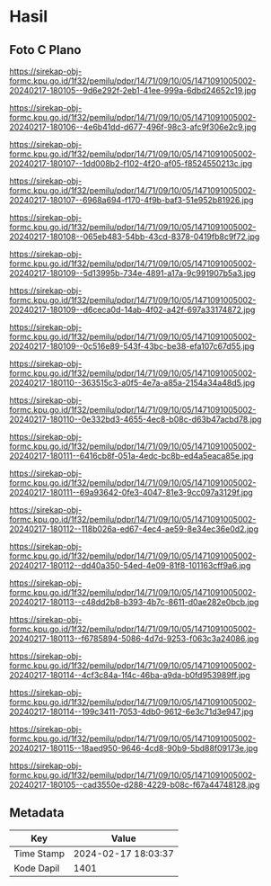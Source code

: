 # Hasil

## Foto C Plano

https://sirekap-obj-formc.kpu.go.id/1f32/pemilu/pdpr/14/71/09/10/05/1471091005002-20240217-180105--9d6e292f-2eb1-41ee-999a-6dbd24652c19.jpg

https://sirekap-obj-formc.kpu.go.id/1f32/pemilu/pdpr/14/71/09/10/05/1471091005002-20240217-180106--4e6b41dd-d677-496f-98c3-afc9f306e2c9.jpg

https://sirekap-obj-formc.kpu.go.id/1f32/pemilu/pdpr/14/71/09/10/05/1471091005002-20240217-180107--1dd008b2-f102-4f20-af05-f8524550213c.jpg

https://sirekap-obj-formc.kpu.go.id/1f32/pemilu/pdpr/14/71/09/10/05/1471091005002-20240217-180107--6968a694-f170-4f9b-baf3-51e952b81926.jpg

https://sirekap-obj-formc.kpu.go.id/1f32/pemilu/pdpr/14/71/09/10/05/1471091005002-20240217-180108--065eb483-54bb-43cd-8378-0419fb8c9f72.jpg

https://sirekap-obj-formc.kpu.go.id/1f32/pemilu/pdpr/14/71/09/10/05/1471091005002-20240217-180109--5d13995b-734e-4891-a17a-9c991907b5a3.jpg

https://sirekap-obj-formc.kpu.go.id/1f32/pemilu/pdpr/14/71/09/10/05/1471091005002-20240217-180109--d6ceca0d-14ab-4f02-a42f-697a33174872.jpg

https://sirekap-obj-formc.kpu.go.id/1f32/pemilu/pdpr/14/71/09/10/05/1471091005002-20240217-180109--0c516e89-543f-43bc-be38-efa107c67d55.jpg

https://sirekap-obj-formc.kpu.go.id/1f32/pemilu/pdpr/14/71/09/10/05/1471091005002-20240217-180110--363515c3-a0f5-4e7a-a85a-2154a34a48d5.jpg

https://sirekap-obj-formc.kpu.go.id/1f32/pemilu/pdpr/14/71/09/10/05/1471091005002-20240217-180110--0e332bd3-4655-4ec8-b08c-d63b47acbd78.jpg

https://sirekap-obj-formc.kpu.go.id/1f32/pemilu/pdpr/14/71/09/10/05/1471091005002-20240217-180111--6416cb8f-051a-4edc-bc8b-ed4a5eaca85e.jpg

https://sirekap-obj-formc.kpu.go.id/1f32/pemilu/pdpr/14/71/09/10/05/1471091005002-20240217-180111--69a93642-0fe3-4047-81e3-9cc097a3129f.jpg

https://sirekap-obj-formc.kpu.go.id/1f32/pemilu/pdpr/14/71/09/10/05/1471091005002-20240217-180112--118b026a-ed67-4ec4-ae59-8e34ec36e0d2.jpg

https://sirekap-obj-formc.kpu.go.id/1f32/pemilu/pdpr/14/71/09/10/05/1471091005002-20240217-180112--dd40a350-54ed-4e09-81f8-101163cff9a6.jpg

https://sirekap-obj-formc.kpu.go.id/1f32/pemilu/pdpr/14/71/09/10/05/1471091005002-20240217-180113--c48dd2b8-b393-4b7c-8611-d0ae282e0bcb.jpg

https://sirekap-obj-formc.kpu.go.id/1f32/pemilu/pdpr/14/71/09/10/05/1471091005002-20240217-180113--f6785894-5086-4d7d-9253-f063c3a24086.jpg

https://sirekap-obj-formc.kpu.go.id/1f32/pemilu/pdpr/14/71/09/10/05/1471091005002-20240217-180114--4cf3c84a-1f4c-46ba-a9da-b0fd953989ff.jpg

https://sirekap-obj-formc.kpu.go.id/1f32/pemilu/pdpr/14/71/09/10/05/1471091005002-20240217-180114--199c3411-7053-4db0-9612-6e3c71d3e947.jpg

https://sirekap-obj-formc.kpu.go.id/1f32/pemilu/pdpr/14/71/09/10/05/1471091005002-20240217-180115--18aed950-9646-4cd8-90b9-5bd88f09173e.jpg

https://sirekap-obj-formc.kpu.go.id/1f32/pemilu/pdpr/14/71/09/10/05/1471091005002-20240217-180105--cad3550e-d288-4229-b08c-f67a44748128.jpg


## Metadata

| Key        | Value               |
| ---------- | ------------------- |
| Time Stamp | 2024-02-17 18:03:37 |
| Kode Dapil | 1401                |



